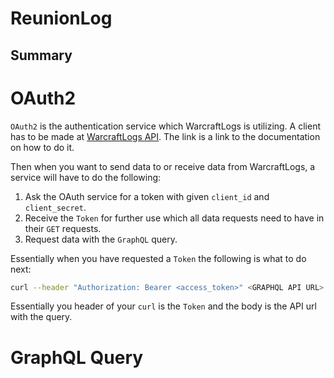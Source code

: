 # ReunionLog

## Summary

# OAuth2

`OAuth2` is the authentication service which WarcraftLogs is utilizing. A client has to be made at [WarcraftLogs API](https://www.warcraftlogs.com/api/docsm). The link is a link to the documentation on how to do it.

Then when you want to send data to or receive data from WarcraftLogs, a service will have to do the following:

1. Ask the OAuth service for a token with given `client_id` and `client_secret`.
2. Receive the `Token` for further use which all data requests need to have in their `GET` requests.
3. Request data with the `GraphQL` query.

Essentially when you have requested a `Token` the following is what to do next:

```bash
curl --header "Authorization: Bearer <access_token>" <GRAPHQL API URL>
```

Essentially you header of your `curl` is the `Token` and the body is the API url with the query.

# GraphQL Query